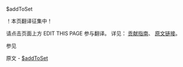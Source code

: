  $addToSet

 ！本页翻译征集中！

请点击页面上方 EDIT THIS PAGE 参与翻译。
详见：
[贡献指南]( https://github.com/JinMuInfo/MongoDB-Manual-zh/blob/master/CONTRIBUTING.md )、
[原文链接](  https://docs.mongodb.com/manual/reference/operator/update/addToSet/  )。

 参见

原文 - [$addToSet]( https://docs.mongodb.com/manual/reference/operator/update/addToSet/ )

